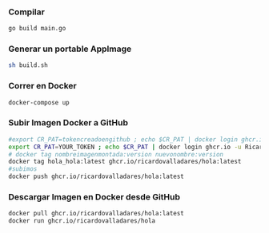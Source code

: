 ### Compilar

```bash
go build main.go
``` 

### Generar un portable AppImage

```bash
sh build.sh
``` 

### Correr en Docker

```bash
docker-compose up
``` 

### Subir Imagen Docker a GitHub

```bash
#export CR_PAT=tokencreadoengithub ; echo $CR_PAT | docker login ghcr.io -u RicardoValladares --password-stdin
export CR_PAT=YOUR_TOKEN ; echo $CR_PAT | docker login ghcr.io -u RicardoValladares --password-stdin
# docker tag nombreimagenmontada:version nuevonombre:version
docker tag hola_hola:latest ghcr.io/ricardovalladares/hola:latest
#subimos
docker push ghcr.io/ricardovalladares/hola:latest
```

### Descargar Imagen en Docker desde GitHub

```bash
docker pull ghcr.io/ricardovalladares/hola:latest
docker run ghcr.io/ricardovalladares/hola
```
